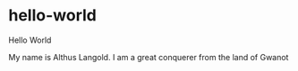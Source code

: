 # hello-world
Hello World 

My name is Althus Langold.  I am a great conquerer from the land of Gwanot
